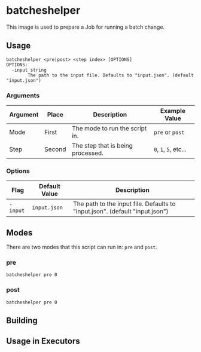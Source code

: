 # batcheshelper

This image is used to prepare a Job for running a batch change.

## Usage

```shell
batcheshelper <pre|post> <step index> [OPTIONS]
OPTIONS:
  -input string
        The path to the input file. Defaults to "input.json". (default "input.json")
```

### Arguments

| Argument | Place  | Description                       | Example Value         |
|----------|--------|-----------------------------------|-----------------------|
| Mode     | First  | The mode to run the script in.    | `pre` or `post`       |
| Step     | Second | The step that is being processed. | `0`, `1`, `5`, etc... |

### Options

| Flag     | Default Value | Description                                                                  |
|----------|---------------|------------------------------------------------------------------------------|
| `-input` | `input.json`  | The path to the input file. Defaults to "input.json". (default "input.json") |

## Modes

There are two modes that this script can run in: `pre` and `post`.

### pre

```shell
batcheshelper pre 0
```

### post

```shell
batcheshelper pre 0
```

## Building

## Usage in Executors
